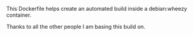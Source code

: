 This Dockerfile helps create an automated build inside a debian:wheezy container.

Thanks to all the other people I am basing this build on.
